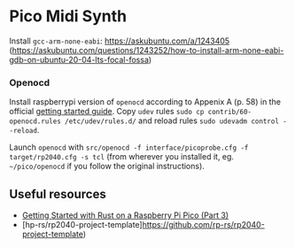 # Pico Midi Synth



Install `gcc-arm-none-eabi`: https://askubuntu.com/a/1243405 (https://askubuntu.com/questions/1243252/how-to-install-arm-none-eabi-gdb-on-ubuntu-20-04-lts-focal-fossa)


### Openocd

Install raspberrypi version of `openocd` according to Appenix A (p. 58) in the official [getting started guide](https://datasheets.raspberrypi.com/pico/getting-started-with-pico.pdf). Copy `udev` rules `sudo cp contrib/60-openocd.rules /etc/udev/rules.d/` and reload rules `sudo udevadm control --reload`.

Launch `openocd` with `src/openocd -f interface/picoprobe.cfg -f target/rp2040.cfg -s tcl` (from wherever you installed it, eg. `~/pico/openocd` if you follow the original instructions).



## Useful resources 
- [Getting Started with Rust on a Raspberry Pi Pico (Part 3)](https://reltech.substack.com/p/getting-started-with-rust-on-a-raspberry-a88?s=r)
- [hp-rs/rp2040-project-template]https://github.com/rp-rs/rp2040-project-template)